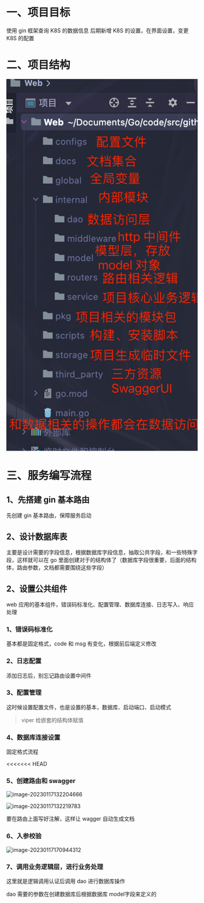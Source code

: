 # 一、项目目标

使用 gin 框架查询 K8S 的数据信息
后期新增 K8S 的设置，在界面设置，变更 K8S 的配置

# 二、项目结构

![image-20220915075155225](gin_web.assets/image-20220915075155225.png)

# 三、服务编写流程

## 1、先搭建 gin 基本路由

先创建 gin 基本路由，保障服务启动

## 2、设计数据库表

主要是设计需要的字段信息，根据数据库字段信息，抽取公共字段，和一些特殊字段，这样就可以在 go 里面创建对于的结构体了（数据库字段很重要，后面的结构体，路由参数，文档都需要围绕这些字段）

## 2、设置公共组件

web 应用的基本组件，错误码标准化、配置管理、数据库连接、日志写入、响应处理

### 1、错误码标准化

基本都是固定格式，code 和 msg 有变化，根据前后端定义修改

### 2、日志配置

添加日志后，别忘记路由设置中间件

### 3、配置管理

这时候设置配置文件，也是设置的基本，数据库、启动端口、启动模式

> viper 给嵌套的结构体赋值

### 4、数据库连接设置

固定格式流程

<<<<<<< HEAD
### 5、创建路由和 swagger

![image-20230117132204666](/Users/aloys/Documents/Go/code/src/github.com/aloysZy/gin_web/docs/gin_web.assets/image-20230117132204666.png)

![image-20230117132219783](/Users/aloys/Documents/Go/code/src/github.com/aloysZy/gin_web/docs/gin_web.assets/image-20230117132219783.png)

要在路由上面写好注解，这样让 wagger 自动生成文档

### 6、入参校验

![image-20230117170944312](/Users/aloys/Documents/Go/code/src/github.com/aloysZy/gin_web/docs/gin_web.assets/image-20230117170944312.png)

### 7、调用业务逻辑层，进行业务处理

这里就是逻辑调用认证后调用 dao 进行数据库操作

dao 需要的参数在创建数据库后根据数据库 model字段来定义的

